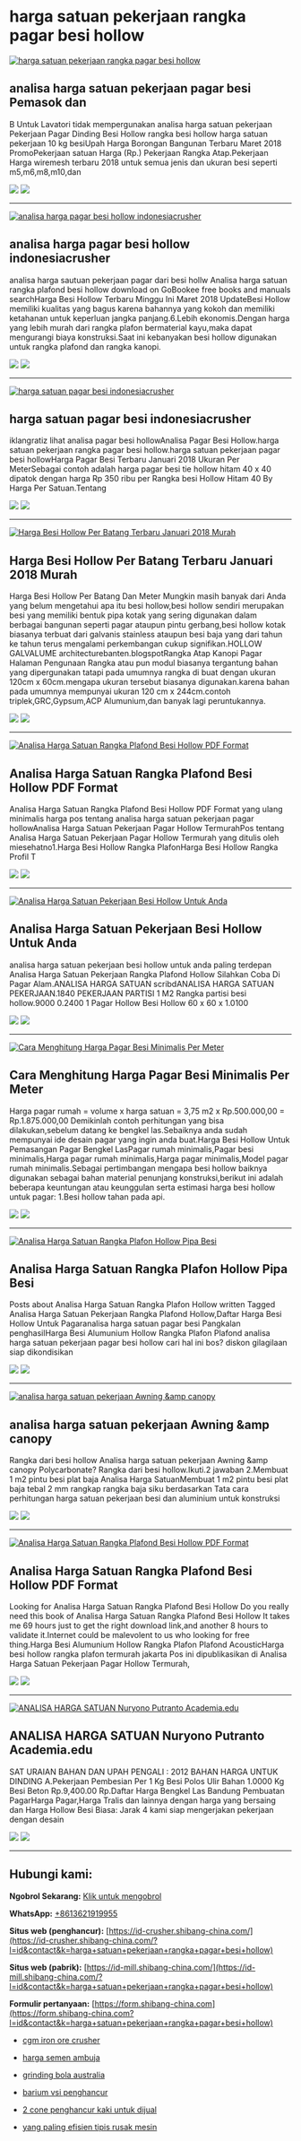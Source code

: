 # harga satuan pekerjaan rangka pagar besi hollow

<a href="https://swt.shibang-china.com/?l=id&img&k=harga+satuan+pekerjaan+rangka+pagar+besi+hollow" target="_blank">![harga satuan pekerjaan rangka pagar besi hollow](http://static.shibang-china.com/all-800x300/644.jpg)</a>

## analisa harga satuan pekerjaan pagar besi Pemasok dan
B Untuk Lavatori tidak mempergunakan analisa harga satuan pekerjaan Pekerjaan Pagar Dinding Besi Hollow rangka besi hollow harga satuan pekerjaan 10 kg besiUpah Harga Borongan Bangunan Terbaru Maret 2018 PromoPekerjaan satuan Harga (Rp.) Pekerjaan Rangka Atap.Pekerjaan Harga wiremesh terbaru 2018 untuk semua jenis dan ukuran besi seperti m5,m6,m8,m10,dan


<a href="https://whatsapp.shibangsoft.com/WhatsApp.php" target="_blank" title="WhatsApp">![](http://static.shibang-china.com/icon/whatsapp.png)</a> <a href="https://swt.shibang-china.com/?l=id&icon&k=harga+satuan+pekerjaan+rangka+pagar+besi+hollow" target="_blank">![](http://static.shibang-china.com/icon/chat-id.png)</a>

---

<a href="https://swt.shibang-china.com/?l=id&img&k=harga+satuan+pekerjaan+rangka+pagar+besi+hollow" target="_blank">![analisa harga pagar besi hollow indonesiacrusher](http://static.shibang-china.com/all-800x300/854.jpg)</a>

## analisa harga pagar besi hollow indonesiacrusher
analisa harga sautuan pekerjaan pagar dari besi hollw Analisa harga satuan rangka plafond besi hollow download on GoBookee free books and manuals searchHarga Besi Hollow Terbaru Minggu Ini Maret 2018 UpdateBesi Hollow memiliki kualitas yang bagus karena bahannya yang kokoh dan memiliki ketahanan untuk keperluan jangka panjang.6.Lebih ekonomis.Dengan harga yang lebih murah dari rangka plafon bermaterial kayu,maka dapat mengurangi biaya konstruksi.Saat ini kebanyakan besi hollow digunakan untuk rangka plafond dan rangka kanopi.


<a href="https://whatsapp.shibangsoft.com/WhatsApp.php" target="_blank" title="WhatsApp">![](http://static.shibang-china.com/icon/whatsapp.png)</a> <a href="https://swt.shibang-china.com/?l=id&icon&k=harga+satuan+pekerjaan+rangka+pagar+besi+hollow" target="_blank">![](http://static.shibang-china.com/icon/chat-id.png)</a>

---

<a href="https://swt.shibang-china.com/?l=id&img&k=harga+satuan+pekerjaan+rangka+pagar+besi+hollow" target="_blank">![harga satuan pagar besi indonesiacrusher](http://static.shibang-china.com/all-800x300/68.jpg)</a>

## harga satuan pagar besi indonesiacrusher
iklangratiz lihat analisa pagar besi hollowAnalisa Pagar Besi Hollow.harga satuan pekerjaan rangka pagar besi hollow.harga satuan pekerjaan pagar besi hollowHarga Pagar Besi Terbaru Januari 2018 Ukuran Per MeterSebagai contoh adalah harga pagar besi tie hollow hitam 40 x 40 dipatok dengan harga Rp 350 ribu per Rangka besi Hollow Hitam 40 By Harga Per Satuan.Tentang


<a href="https://whatsapp.shibangsoft.com/WhatsApp.php" target="_blank" title="WhatsApp">![](http://static.shibang-china.com/icon/whatsapp.png)</a> <a href="https://swt.shibang-china.com/?l=id&icon&k=harga+satuan+pekerjaan+rangka+pagar+besi+hollow" target="_blank">![](http://static.shibang-china.com/icon/chat-id.png)</a>

---

<a href="https://swt.shibang-china.com/?l=id&img&k=harga+satuan+pekerjaan+rangka+pagar+besi+hollow" target="_blank">![Harga Besi Hollow Per Batang Terbaru Januari 2018 Murah](http://static.shibang-china.com/all-800x300/1413.jpg)</a>

## Harga Besi Hollow Per Batang Terbaru Januari 2018 Murah
Harga Besi Hollow Per Batang Dan Meter Mungkin masih banyak dari Anda yang belum mengetahui apa itu besi hollow,besi hollow sendiri merupakan besi yang memiliki bentuk pipa kotak yang sering digunakan dalam berbagai bangunan seperti pagar ataupun pintu gerbang,besi hollow kotak biasanya terbuat dari galvanis stainless ataupun besi baja yang dari tahun ke tahun terus mengalami perkembangan cukup signifikan.HOLLOW GALVALUME architecturebanten.blogspotRangka Atap Kanopi Pagar Halaman Pengunaan Rangka atau pun modul biasanya tergantung bahan yang dipergunakan tatapi pada umumnya rangka di buat dengan ukuran 120cm x 60cm.mengapa ukuran tersebut biasanya digunakan.karena bahan pada umumnya mempunyai ukuran 120 cm x 244cm.contoh triplek,GRC,Gypsum,ACP Alumunium,dan banyak lagi peruntukannya.


<a href="https://whatsapp.shibangsoft.com/WhatsApp.php" target="_blank" title="WhatsApp">![](http://static.shibang-china.com/icon/whatsapp.png)</a> <a href="https://swt.shibang-china.com/?l=id&icon&k=harga+satuan+pekerjaan+rangka+pagar+besi+hollow" target="_blank">![](http://static.shibang-china.com/icon/chat-id.png)</a>

---

<a href="https://swt.shibang-china.com/?l=id&img&k=harga+satuan+pekerjaan+rangka+pagar+besi+hollow" target="_blank">![Analisa Harga Satuan Rangka Plafond Besi Hollow PDF Format](http://static.shibang-china.com/all-800x300/371.jpg)</a>

## Analisa Harga Satuan Rangka Plafond Besi Hollow PDF Format
Analisa Harga Satuan Rangka Plafond Besi Hollow PDF Format yang ulang minimalis harga pos tentang analisa harga satuan pekerjaan pagar hollowAnalisa Harga Satuan Pekerjaan Pagar Hollow TermurahPos tentang Analisa Harga Satuan Pekerjaan Pagar Hollow Termurah yang ditulis oleh miesehatno1.Harga Besi Hollow Rangka PlafonHarga Besi Hollow Rangka Profil T


<a href="https://whatsapp.shibangsoft.com/WhatsApp.php" target="_blank" title="WhatsApp">![](http://static.shibang-china.com/icon/whatsapp.png)</a> <a href="https://swt.shibang-china.com/?l=id&icon&k=harga+satuan+pekerjaan+rangka+pagar+besi+hollow" target="_blank">![](http://static.shibang-china.com/icon/chat-id.png)</a>

---

<a href="https://swt.shibang-china.com/?l=id&img&k=harga+satuan+pekerjaan+rangka+pagar+besi+hollow" target="_blank">![Analisa Harga Satuan Pekerjaan Besi Hollow Untuk Anda](http://static.shibang-china.com/all-800x300/317.jpg)</a>

## Analisa Harga Satuan Pekerjaan Besi Hollow Untuk Anda
analisa harga satuan pekerjaan besi hollow untuk anda paling terdepan Analisa Harga Satuan Pekerjaan Rangka Plafond Hollow Silahkan Coba Di Pagar Alam.ANALISA HARGA SATUAN scribdANALISA HARGA SATUAN PEKERJAAN.1840 PEKERJAAN PARTISI 1 M2 Rangka partisi besi hollow.9000 0.2400 1 Pagar Hollow Besi Hollow 60 x 60 x 1.0100


<a href="https://whatsapp.shibangsoft.com/WhatsApp.php" target="_blank" title="WhatsApp">![](http://static.shibang-china.com/icon/whatsapp.png)</a> <a href="https://swt.shibang-china.com/?l=id&icon&k=harga+satuan+pekerjaan+rangka+pagar+besi+hollow" target="_blank">![](http://static.shibang-china.com/icon/chat-id.png)</a>

---

<a href="https://swt.shibang-china.com/?l=id&img&k=harga+satuan+pekerjaan+rangka+pagar+besi+hollow" target="_blank">![Cara Menghitung Harga Pagar Besi Minimalis Per Meter](http://static.shibang-china.com/all-800x300/253.jpg)</a>

## Cara Menghitung Harga Pagar Besi Minimalis Per Meter
Harga pagar rumah = volume x harga satuan = 3,75 m2 x Rp.500.000,00 = Rp.1.875.000,00 Demikinlah contoh perhitungan yang bisa dilakukan,sebelum datang ke bengkel las.Sebaiknya anda sudah mempunyai ide desain pagar yang ingin anda buat.Harga Besi Hollow Untuk Pemasangan Pagar Bengkel LasPagar rumah minimalis,Pagar besi minimalis,Harga pagar rumah minimalis,Harga pagar minimalis,Model pagar rumah minimalis.Sebagai pertimbangan mengapa besi hollow baiknya digunakan sebagai bahan material penunjang konstruksi,berikut ini adalah beberapa keuntungan atau keunggulan serta estimasi harga besi hollow untuk pagar: 1.Besi hollow tahan pada api.


<a href="https://whatsapp.shibangsoft.com/WhatsApp.php" target="_blank" title="WhatsApp">![](http://static.shibang-china.com/icon/whatsapp.png)</a> <a href="https://swt.shibang-china.com/?l=id&icon&k=harga+satuan+pekerjaan+rangka+pagar+besi+hollow" target="_blank">![](http://static.shibang-china.com/icon/chat-id.png)</a>

---

<a href="https://swt.shibang-china.com/?l=id&img&k=harga+satuan+pekerjaan+rangka+pagar+besi+hollow" target="_blank">![Analisa Harga Satuan Rangka Plafon Hollow Pipa Besi](http://static.shibang-china.com/all-800x300/538.jpg)</a>

## Analisa Harga Satuan Rangka Plafon Hollow Pipa Besi
Posts about Analisa Harga Satuan Rangka Plafon Hollow written Tagged Analisa Harga Satuan Pekerjaan Rangka Plafond Hollow,Daftar Harga Besi Hollow Untuk Pagaranalisa harga satuan pagar besi Pangkalan penghasilHarga Besi Alumunium Hollow Rangka Plafon Plafond analisa harga satuan pekerjaan pagar besi hollow cari hal ini bos? diskon gilagilaan siap dikondisikan


<a href="https://whatsapp.shibangsoft.com/WhatsApp.php" target="_blank" title="WhatsApp">![](http://static.shibang-china.com/icon/whatsapp.png)</a> <a href="https://swt.shibang-china.com/?l=id&icon&k=harga+satuan+pekerjaan+rangka+pagar+besi+hollow" target="_blank">![](http://static.shibang-china.com/icon/chat-id.png)</a>

---

<a href="https://swt.shibang-china.com/?l=id&img&k=harga+satuan+pekerjaan+rangka+pagar+besi+hollow" target="_blank">![analisa harga satuan pekerjaan Awning &amp canopy](http://static.shibang-china.com/all-800x300/31.jpg)</a>

## analisa harga satuan pekerjaan Awning &amp canopy
Rangka dari besi hollow Analisa harga satuan pekerjaan Awning &amp canopy Polycarbonate? Rangka dari besi hollow.Ikuti.2 jawaban 2.Membuat 1 m2 pintu besi plat baja Analisa Harga SatuanMembuat 1 m2 pintu besi plat baja tebal 2 mm rangkap rangka baja siku berdasarkan Tata cara perhitungan harga satuan pekerjaan besi dan aluminium untuk konstruksi


<a href="https://whatsapp.shibangsoft.com/WhatsApp.php" target="_blank" title="WhatsApp">![](http://static.shibang-china.com/icon/whatsapp.png)</a> <a href="https://swt.shibang-china.com/?l=id&icon&k=harga+satuan+pekerjaan+rangka+pagar+besi+hollow" target="_blank">![](http://static.shibang-china.com/icon/chat-id.png)</a>

---

<a href="https://swt.shibang-china.com/?l=id&img&k=harga+satuan+pekerjaan+rangka+pagar+besi+hollow" target="_blank">![Analisa Harga Satuan Rangka Plafond Besi Hollow PDF Format](http://static.shibang-china.com/all-800x300/956.jpg)</a>

## Analisa Harga Satuan Rangka Plafond Besi Hollow PDF Format
Looking for Analisa Harga Satuan Rangka Plafond Besi Hollow Do you really need this book of Analisa Harga Satuan Rangka Plafond Besi Hollow It takes me 69 hours just to get the right download link,and another 8 hours to validate it.Internet could be malevolent to us who looking for free thing.Harga Besi Alumunium Hollow Rangka Plafon Plafond AcousticHarga besi hollow rangka plafon termurah jakarta Pos ini dipublikasikan di Analisa Harga Satuan Pekerjaan Pagar Hollow Termurah,


<a href="https://whatsapp.shibangsoft.com/WhatsApp.php" target="_blank" title="WhatsApp">![](http://static.shibang-china.com/icon/whatsapp.png)</a> <a href="https://swt.shibang-china.com/?l=id&icon&k=harga+satuan+pekerjaan+rangka+pagar+besi+hollow" target="_blank">![](http://static.shibang-china.com/icon/chat-id.png)</a>

---

<a href="https://swt.shibang-china.com/?l=id&img&k=harga+satuan+pekerjaan+rangka+pagar+besi+hollow" target="_blank">![ANALISA HARGA SATUAN Nuryono Putranto Academia.edu](http://static.shibang-china.com/all-800x300/528.jpg)</a>

## ANALISA HARGA SATUAN Nuryono Putranto Academia.edu
SAT URAIAN BAHAN DAN UPAH PENGALI : 2012 BAHAN HARGA UNTUK DINDING A.Pekerjaan Pembesian Per 1 Kg Besi Polos Ulir Bahan 1.0000 Kg Besi Beton Rp.9,400.00 Rp.Daftar Harga Bengkel Las Bandung Pembuatan PagarHarga Pagar,Harga Tralis dan lainnya dengan harga yang bersaing dan Harga Hollow Besi Biasa: Jarak 4 kami siap mengerjakan pekerjaan dengan desain


<a href="https://whatsapp.shibangsoft.com/WhatsApp.php" target="_blank" title="WhatsApp">![](http://static.shibang-china.com/icon/whatsapp.png)</a> <a href="https://swt.shibang-china.com/?l=id&icon&k=harga+satuan+pekerjaan+rangka+pagar+besi+hollow" target="_blank">![](http://static.shibang-china.com/icon/chat-id.png)</a>

---
## Hubungi kami:

**Ngobrol Sekarang:** [Klik untuk mengobrol](https://swt.shibang-china.com?l=id&contact&k=harga+satuan+pekerjaan+rangka+pagar+besi+hollow)

**WhatsApp:**  [+8613621919955](https://whatsapp.shibangsoft.com/WhatsApp.php)

**Situs web (penghancur):** [https://id-crusher.shibang-china.com/](https://id-crusher.shibang-china.com/?l=id&contact&k=harga+satuan+pekerjaan+rangka+pagar+besi+hollow)

**Situs web (pabrik):** [https://id-mill.shibang-china.com/](https://id-mill.shibang-china.com/?l=id&contact&k=harga+satuan+pekerjaan+rangka+pagar+besi+hollow)

**Formulir pertanyaan:** [https://form.shibang-china.com](https://form.shibang-china.com?l=id&contact&k=harga+satuan+pekerjaan+rangka+pagar+besi+hollow)

* [cgm iron ore crusher](../20/cgm%20iron%20ore%20crusher.md)

* [harga semen ambuja](../22/harga%20semen%20ambuja.md)

* [grinding bola australia](../30/grinding%20bola%20australia.md)

* [barium vsi penghancur](../27/barium%20vsi%20penghancur.md)

* [2 cone penghancur kaki untuk dijual](../30/2%20cone%20penghancur%20kaki%20untuk%20dijual.md)

* [yang paling efisien tipis rusak mesin](../27/yang%20paling%20efisien%20tipis%20rusak%20mesin.md)
